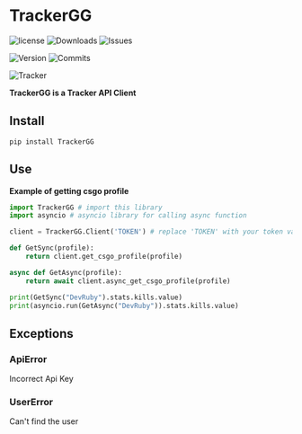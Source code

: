 # TrackerGG



![license](https://img.shields.io/github/license/Dev-Ruby/TrackerGG)
![Downloads](https://img.shields.io/pypi/dm/TrackerGG)
![Issues](https://img.shields.io/github/issues-raw/dev-ruby/TrackerGG)

![Version](https://img.shields.io/pypi/v/TrackerGG)
![Commits](https://img.shields.io/github/commit-activity/m/dev-ruby/TrackerGG)

![Tracker](https://static1-fr.millenium.gg/articles/9/34/23/09/@/1117224-111-article_m-1.jpg)

**TrackerGG is a Tracker API Client**

## Install

```pip install TrackerGG```


## Use

**Example of getting csgo profile**
```py
import TrackerGG # import this library
import asyncio # asyncio library for calling async function

client = TrackerGG.Client('TOKEN') # replace 'TOKEN' with your token value.

def GetSync(profile):
    return client.get_csgo_profile(profile)

async def GetAsync(profile):
    return await client.async_get_csgo_profile(profile)

print(GetSync("DevRuby").stats.kills.value)
print(asyncio.run(GetAsync("DevRuby")).stats.kills.value)

```

## Exceptions
### ApiError
Incorrect Api Key
### UserError
Can't find the user
